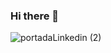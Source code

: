 ### Hi there 👋

<!--
**Marian4gc/Marian4gc** is a ✨ _special_ ✨ repository because its `README.md` (this file) appears on your GitHub profile.

Here are some ideas to get you started:

- 🔭 I’m currently working on ...
- 🌱 I’m currently learning ...
- 👯 I’m looking to collaborate on ...
- 🤔 I’m looking for help with ...
- 💬 Ask me about ...
- 📫 How to reach me: ...
- 😄 Pronouns: ...
- ⚡ Fun fact: ...
-->
![portadaLinkedin (2)](https://user-images.githubusercontent.com/117035764/226346732-d3b61f76-4e23-4d69-8a81-945031fb268c.png)
